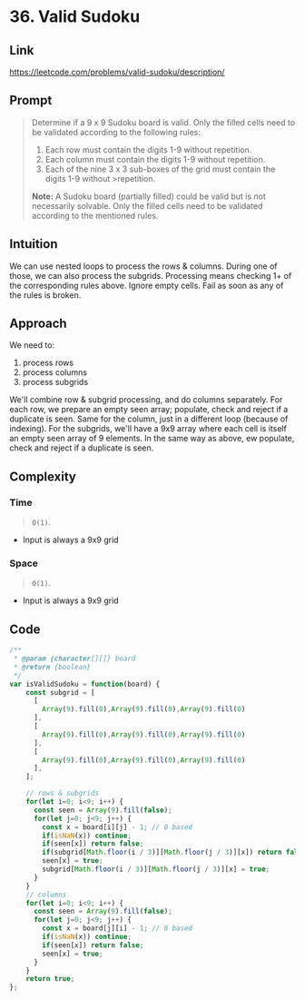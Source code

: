 # 36. Valid Sudoku

## Link

https://leetcode.com/problems/valid-sudoku/description/

## Prompt

> Determine if a 9 x 9 Sudoku board is valid. Only the filled cells need to be validated according to the following rules:
>
> 1. Each row must contain the digits 1-9 without repetition.
> 2. Each column must contain the digits 1-9 without repetition.
> 3. Each of the nine 3 x 3 sub-boxes of the grid must contain the digits 1-9 without >repetition.
>
> **Note:** A Sudoku board (partially filled) could be valid but is not necessarily solvable.
> Only the filled cells need to be validated according to the mentioned rules.

## Intuition

We can use nested loops to process the rows & columns. During one of those, we can also process the subgrids. Processing means checking 1+ of the corresponding rules above. Ignore empty cells. Fail as soon as any of the rules is broken.

## Approach

We need to:

1. process rows
2. process columns
3. process subgrids

We'll combine row & subgrid processing, and do columns separately.
For each row, we prepare an empty seen array; populate, check and reject if a duplicate is seen.
Same for the column, just in a different loop (because of indexing).
For the subgrids, we'll have a 9x9 array where each cell is itself an empty seen array of 9 elements. In the same way as above, ew populate, check and reject if a duplicate is seen.

## Complexity

### Time

> `O(1)`.

- Input is always a 9x9 grid

### Space

> `O(1)`.

- Input is always a 9x9 grid

## Code

```js
/**
 * @param {character[][]} board
 * @return {boolean}
 */
var isValidSudoku = function(board) {
    const subgrid = [
      [
        Array(9).fill(0),Array(9).fill(0),Array(9).fill(0)
      ],
      [
        Array(9).fill(0),Array(9).fill(0),Array(9).fill(0)
      ],
      [
        Array(9).fill(0),Array(9).fill(0),Array(9).fill(0)
      ],
    ];

    // rows & subgrids
    for(let i=0; i<9; i++) {
      const seen = Array(9).fill(false);
      for(let j=0; j<9; j++) {
        const x = board[i][j] - 1; // 0 based
        if(isNaN(x)) continue;
        if(seen[x]) return false;
        if(subgrid[Math.floor(i / 3)][Math.floor(j / 3)][x]) return false;
        seen[x] = true;
        subgrid[Math.floor(i / 3)][Math.floor(j / 3)][x] = true;
      }
    }
    // columns
    for(let i=0; i<9; i++) {
      const seen = Array(9).fill(false);
      for(let j=0; j<9; j++) {
        const x = board[j][i] - 1; // 0 based
        if(isNaN(x)) continue;
        if(seen[x]) return false;
        seen[x] = true;
      }
    }
    return true;
};
```